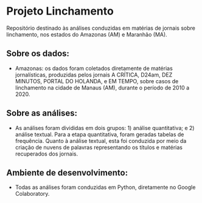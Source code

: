 # Projeto Linchamento
Repositório destinado às análises conduzidas em matérias de jornais sobre linchamento, nos estados do Amazonas (AM) e Maranhão (MA).

## Sobre os dados:
- Amazonas: os dados foram coletados diretamente de matérias jornalísticas, produzidas pelos jornais A CRÍTICA, D24am, DEZ MINUTOS, PORTAL DO HOLANDA, e EM TEMPO, sobre casos de linchamento na cidade de Manaus (AM), durante o período de 2010 a 2020.

## Sobre as análises:
- As análises foram divididas em dois grupos: 1) análise quantitativa; e 2) análise textual. Para a etapa quantitativa, foram geradas tabelas de frequência. Quanto à análise textual, esta foi conduzida por meio da criação de nuvens de palavras representando os títulos e matérias recuperados dos jornais.

## Ambiente de desenvolvimento:
- Todas as análises foram conduzidas em Python, diretamente no Google Colaboratory.
